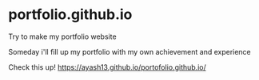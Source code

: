 # portfolio.github.io



Try to make my portfolio website


Someday i'll fill up my portfolio with my own achievement and experience


Check this up! https://ayash13.github.io/portofolio.github.io/
